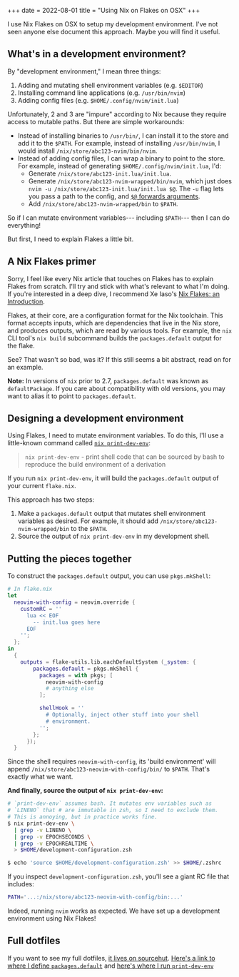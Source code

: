 +++
date = 2022-08-01
title = "Using Nix on Flakes on OSX"
+++

I use Nix Flakes on OSX to setup my development environment. I've not seen
anyone else document this approach. Maybe you will find it useful.

## What's in a development environment?

By "development environment," I mean three things:

1. Adding and mutating shell environment variables (e.g. `$EDITOR`)
2. Installing command line applications (e.g. `/usr/bin/nvim`)
3. Adding config files (e.g. `$HOME/.config/nvim/init.lua`)

Unfortunately, 2 and 3 are "impure" according to Nix because they require
access to mutable paths. But there are simple workarounds:

- Instead of installing binaries to `/usr/bin/`, I can install it to the store
  and add it to the `$PATH`. For example, instead of installing
  `/usr/bin/nvim`, I would install `/nix/store/abc123-nvim/bin/nvim`.
- Instead of adding config files, I can wrap a binary to point to the store.
  For example, instead of generating `$HOME/.config/nvim/init.lua`, I'd:
  - Generate `/nix/store/abc123-init.lua/init.lua`.
  - Generate `/nix/store/abc123-nvim-wrapped/bin/nvim`, which just does `nvim
    -u /nix/store/abc123-init.lua/init.lua $@`. The `-u` flag lets you pass a
    path to the config, and [`$@` forwards arguments][what-does-dollar-at-do].
  - Add `/nix/store/abc123-nvim-wrapped/bin` to `$PATH`.

So if I can mutate environment variables--- including `$PATH`---  then I can do
everything!

But first, I need to explain Flakes a little bit.

[what-does-dollar-at-do]: https://stackoverflow.com/questions/9994295/what-does-mean-in-a-shell-script

## A Nix Flakes primer

Sorry, I feel like every Nix article that touches on Flakes has to explain
Flakes from scratch. I'll try and stick with what's relevant to what I'm doing.
If you're interested in a deep dive, I recommend Xe Iaso's [Nix Flakes: an
Introduction][flakes-introduction].

Flakes, at their core, are a configuration format for the Nix toolchain. This
format accepts inputs, which are dependencies that live in the Nix store, and
produces outputs, which are read by various tools. For example, the `nix` CLI
tool's `nix build` subcommand builds the `packages.default` output for the
flake.

See? That wasn't so bad, was it? If this still seems a bit abstract, read on
for an example.

**Note:** In versions of `nix` prior to 2.7, `packages.default` was known as
`defaultPackage`. If you care about compatibility with old versions, you may
want to alias it to point to `packages.default`.

[flakes-introduction]: https://xeiaso.net/blog/nix-flakes-1-2022-02-21

## Designing a development environment

Using Flakes, I need to mutate environment variables. To do this, I'll use a
little-known command called [`nix print-dev-env`][nix-print-dev-env]:

> `nix print-dev-env` - print shell code that can be sourced by bash to reproduce
> the build environment of a derivation

If you run `nix print-dev-env`, it will build the `packages.default` output of
your current `flake.nix`.

This approach has two steps:

1. Make a `packages.default` output that mutates shell environment variables as
   desired. For example, it should add `/nix/store/abc123-nvim-wrapped/bin` to
   the `$PATH`.
2. Source the output of `nix print-dev-env` in my development shell.

## Putting the pieces together

To construct the `packages.default` output, you can use `pkgs.mkShell`:

```nix
# In flake.nix
let
  neovim-with-config = neovim.override {
    customRC = ''
      lua << EOF
        -- init.lua goes here
      EOF
    '';
  };
in 
  {
    outputs = flake-utils.lib.eachDefaultSystem (_system: {
        packages.default = pkgs.mkShell {
          packages = with pkgs; [
            neovim-with-config
            # anything else
          ];

          shellHook = ''
            # Optionally, inject other stuff into your shell
            # environment.
          '';
        };
      });
  }
```

Since the shell requires `neovim-with-config`, its 'build environment' will
append `/nix/store/abc123-neovim-with-config/bin/` to `$PATH`. That's exactly
what we want.

**And finally, source the output of `nix print-dev-env`:**

```zsh
# `print-dev-env` assumes bash. It mutates env variables such as
# `LINENO` that # are immutable in zsh, so I need to exclude them.
# This is annoying, but in practice works fine.
$ nix print-dev-env \
  | grep -v LINENO \
  | grep -v EPOCHSECONDS \
  | grep -v EPOCHREALTIME \
  > $HOME/development-configuration.zsh 

$ echo 'source $HOME/development-configuration.zsh' >> $HOME/.zshrc
```

If you inspect `development-configuration.zsh`, you'll see a giant RC file that includes:

```zsh
PATH='...:/nix/store/abc123-neovim-with-config/bin:...'
```

Indeed, running `nvim` works as expected. We have set up a development
environment using Nix Flakes!

[nix-print-dev-env]: https://nixos.org/manual/nix/stable/command-ref/new-cli/nix3-print-dev-env.html

## Full dotfiles

If you want to see my full dotfiles, [it lives on sourcehut][dotfiles]. [Here's
a link to where I define `packages.default`][define-default] and [here's where
I run `print-dev-env`][print-dev-env-invocation]

[dotfiles]: https://git.sr.ht/~yaymukund/dotfiles/tree
[define-default]: https://git.sr.ht/~yaymukund/dotfiles/tree/main/item/hosts/work/flake.nix#L81
[print-dev-env-invocation]: https://git.sr.ht/~yaymukund/dotfiles/tree/main/item/hosts/work/rebuild#L21
